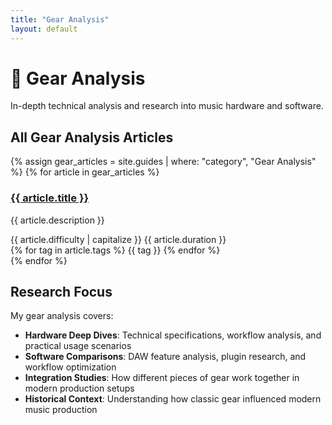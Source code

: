 ```yaml
---
title: "Gear Analysis"
layout: default
---
```


# 🔧 Gear Analysis

In-depth technical analysis and research into music hardware and software.

## All Gear Analysis Articles

<div class="guides-list">
  {% assign gear_articles = site.guides | where: "category", "Gear Analysis" %}
  {% for article in gear_articles %}
    <article class="guide-preview">
      <h3><a href="{{ article.url | relative_url }}">{{ article.title }}</a></h3>
      <p class="description">{{ article.description }}</p>
      <div class="meta">
        <span class="difficulty">{{ article.difficulty | capitalize }}</span>
        <span class="duration">{{ article.duration }}</span>
      </div>
      <div class="tags">
        {% for tag in article.tags %}
          <span class="tag">{{ tag }}</span>
        {% endfor %}
      </div>
    </article>
  {% endfor %}
</div>

## Research Focus

My gear analysis covers:

- **Hardware Deep Dives**: Technical specifications, workflow analysis, and practical usage scenarios
- **Software Comparisons**: DAW feature analysis, plugin research, and workflow optimization
- **Integration Studies**: How different pieces of gear work together in modern production setups
- **Historical Context**: Understanding how classic gear influenced modern music production
